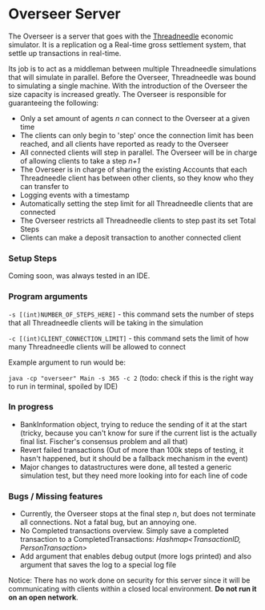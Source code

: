 # Overseer Server

The Overseer is a server that goes with the [Threadneedle](https://github.com/jackymallett/Threadneedle) economic simulator.
It is a replication og a Real-time gross settlement system, that settle up transactions in real-time.

Its job is to act as a middleman between multiple Threadneedle simulations that will simulate in parallel.
Before the Overseer, Threadneedle was bound to simulating a single machine. With the introduction of the Overseer the size capacity is increased greatly.
The Overseer is responsible for guaranteeing the following:

- Only a set amount of agents *n* can connect to the Overseer at a given time
- The clients can only begin to 'step' once the connection limit has been reached, and all clients have reported as ready to the Overseer
- All connected clients will step in parallel. The Overseer will be in charge of allowing clients to take a step *n+1*
- The Overseer is in charge of sharing the existing Accounts that each Threadneedle client has between other clients, so they know who they can transfer to
- Logging events with a timestamp
- Automatically setting the step limit for all Threadneedle clients that are connected
- The Overseer restricts all Threadneedle clients to step past its set Total Steps
- Clients can make a deposit transaction to another connected client

### Setup Steps

Coming soon, was always tested in an IDE.

### Program arguments

`-s [(int)NUMBER_OF_STEPS_HERE]` - this command sets the number of steps that all Threadneedle clients will be taking in the simulation

`-c [(int)CLIENT_CONNECTION_LIMIT]` - this command sets the limit of how many Threadneedle clients will be allowed to connect

Example argument to run would be:

`java -cp "overseer" Main -s 365 -c 2` (todo: check if this is the right way to run in terminal, spoiled by IDE)

### In progress

- BankInformation object, trying to reduce the sending of it at the start (tricky, because you can't know for sure if the current list is the actually final list. Fischer's consensus problem and all that)
- Revert failed transactions (Out of more than 100k steps of testing, it hasn't happened, but it should be a fallback mechanism in the event)
- Major changes to datastructures were done, all tested a generic simulation test, but they need more looking into for each line of code

### Bugs / Missing features

- Currently, the Overseer stops at the final step *n*, but does not terminate all connections. Not a fatal bug, but an annoying one.
- No Completed transactions overview. Simply save a completed transaction to a CompletedTransactions: *Hashmap<TransactionID, PersonTransaction>*
- Add argument that enables debug output (more logs printed) and also argument that saves the log to a special log file

Notice: There has no work done on security for this server since it will be communicating with clients within a closed local environment. **Do not run it on an open network**. 
